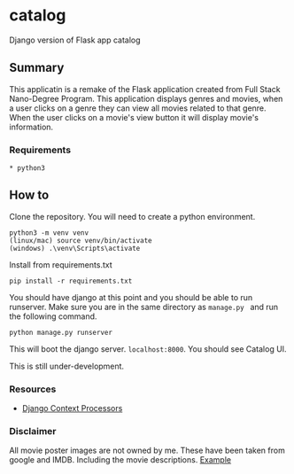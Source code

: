 # catalog
Django version of Flask app catalog

## Summary
This applicatin is a remake of the Flask application created from Full Stack Nano-Degree Program.
This application displays genres and movies, when a user clicks on a genre they can view all movies related 
to that genre. When the user clicks on a movie's view button it will display movie's information. 

### Requirements
```
* python3
```

## How to
Clone the repository.
You will need to create a python environment. 
```
python3 -m venv venv
(linux/mac) source venv/bin/activate
(windows) .\venv\Scripts\activate
```
Install from requirements.txt
```
pip install -r requirements.txt
```
You should have django at this point and you should be able to run runserver. 
Make sure you are in the same directory as ```manage.py ``` and run the following command. 
```
python manage.py runserver
```
This will boot the django server. ```localhost:8000```. You should see Catalog UI. 

This is still under-development.



### Resources
* [Django Context Processors](https://stackoverflow.com/questions/34902707/how-can-i-pass-data-to-django-layouts-like-base-html-without-having-to-provi)


### Disclaimer 
All movie poster images are not owned by me. These have been taken from google and IMDB. 
Including the movie descriptions. [Example](https://www.imdb.com/title/tt0120338/?ref_=fn_al_tt_1)